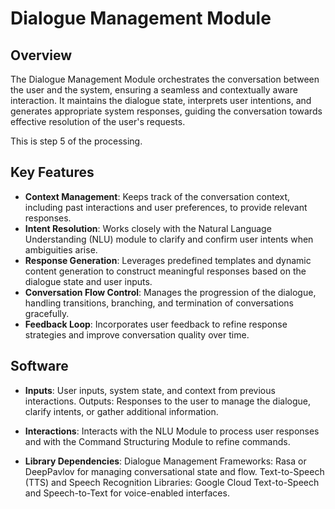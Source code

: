 # Dialogue Management Module

## Overview
The Dialogue Management Module orchestrates the conversation between the user and the system, ensuring a seamless and contextually aware interaction. It maintains the dialogue state, interprets user intentions, and generates appropriate system responses, guiding the conversation towards effective resolution of the user's requests.

This is step 5 of the processing.

## Key Features
- **Context Management**: Keeps track of the conversation context, including past interactions and user preferences, to provide relevant responses.
- **Intent Resolution**: Works closely with the Natural Language Understanding (NLU) module to clarify and confirm user intents when ambiguities arise.
- **Response Generation**: Leverages predefined templates and dynamic content generation to construct meaningful responses based on the dialogue state and user inputs.
- **Conversation Flow Control**: Manages the progression of the dialogue, handling transitions, branching, and termination of conversations gracefully.
- **Feedback Loop**: Incorporates user feedback to refine response strategies and improve conversation quality over time.

## Software
- **Inputs**: User inputs, system state, and context from previous interactions.
Outputs: Responses to the user to manage the dialogue, clarify intents, or gather additional information.

- **Interactions**: Interacts with the NLU Module to process user responses and with the Command Structuring Module to refine commands.

- **Library Dependencies**:
Dialogue Management Frameworks: Rasa or DeepPavlov for managing conversational state and flow.
Text-to-Speech (TTS) and Speech Recognition Libraries: Google Cloud Text-to-Speech and Speech-to-Text for voice-enabled interfaces.